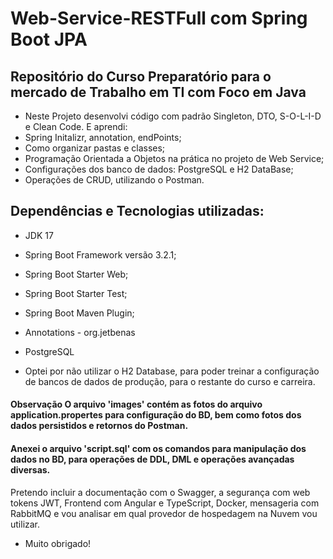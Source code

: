 # Web-Service-RESTFull com Spring Boot JPA

## Repositório do Curso Preparatório para o mercado de Trabalho em TI com Foco em Java

* Neste Projeto desenvolvi código com padrão Singleton, DTO, S-O-L-I-D e Clean Code. E aprendi:
* Spring Initalizr, annotation, endPoints;
* Como organizar pastas e classes;
* Programação Orientada a Objetos na prática no projeto de Web Service;
* Configurações dos banco de dados: PostgreSQL e H2 DataBase;
* Operações de CRUD, utilizando o Postman.

## Dependências e Tecnologias utilizadas:

* JDK 17
* Spring Boot Framework versão 3.2.1;
* Spring Boot Starter Web;
* Spring Boot Starter Test;
* Spring Boot Maven Plugin;
* Annotations - org.jetbenas
* PostgreSQL

* Optei por não utilizar o H2 Database, para poder treinar a configuração de bancos de dados de produção, para o restante do curso e carreira.

#### **Observação** O arquivo 'images' contém as fotos do arquivo application.propertes para configuração do BD, bem como fotos dos dados persistidos e retornos do Postman.

#### Anexei o arquivo 'script.sql' com os comandos para manipulação dos dados no BD, para operações de DDL, DML e operações avançadas diversas.

Pretendo incluir a documentação com o Swagger, a segurança com web tokens JWT, Frontend com Angular e TypeScript, Docker, mensageria com RabbitMQ e vou analisar em qual provedor de hospedagem na Nuvem vou utilizar.

* Muito obrigado!
